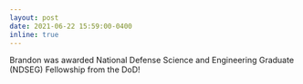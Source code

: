 ```yaml
---
layout: post
date: 2021-06-22 15:59:00-0400
inline: true
---
```


Brandon was awarded National Defense Science and Engineering Graduate (NDSEG) Fellowship from the DoD!
